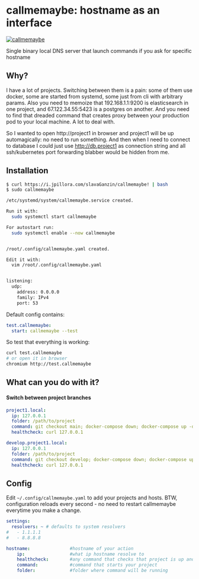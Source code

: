 # callmemaybe: hostname as an interface

[![callmemaybe](https://media3.giphy.com/media/kGdRnb1kF4OmQ/giphy.gif?cid=ecf05e472pq6o5ggg6vq0w1b88g3221a7cevv2orxgm6rva7&rid=giphy.gif&ct=g)](https://www.youtube.com/watch?v=fWNaR-rxAic&t=86s)

Single binary local DNS server that launch commands if you ask for specific hostname

## Why?

I have a lot of projects. Switching between them is a pain: some of them use docker, some are started from systemd, some just from cli with arbitrary params. Also you need to memoize that 192.168.1.1:9200 is elasticsearch in one project, and 67.122.34.55:5423 is a postgres on another. And you need to find that dreaded command that creates proxy between your production pod to your local machine.
A lot to deal with.

So I wanted to open http://project1 in browser and project1 will be up automagically: no need to run something. And then when I need to connect to database I could just use http://db.project1 as connection string and all ssh/kubernetes port forwarding blabber would be hidden from me.

## Installation
```bash
$ curl https://i.jpillora.com/slavaGanzin/callmemaybe! | bash
$ sudo callmemaybe

/etc/systemd/system/callmemaybe.service created.

Run it with:
  sudo systemctl start callmemaybe

For autostart run:
  sudo systemctl enable --now callmemaybe


/root/.config/callmemaybe.yaml created.

Edit it with:
  vim /root/.config/callmemaybe.yaml


listening:
  udp:
    address: 0.0.0.0
    family: IPv4
    port: 53
```

Default config contains:
```yaml
test.callmemaybe:
  start: callmemaybe --test
```

So test that everything is working:
```bash
curl test.callmemaybe
# or open it in browser
chromium http://test.callmemaybe
```

## What can you do with it?

#### Switch between project branches
```yaml
project1.local:
  ip: 127.0.0.1
  folder: /path/to/project
  command: git checkout main; docker-compose down; docker-compose up -d
  healthcheck: curl 127.0.0.1

develop.project1.local:
  ip: 127.0.0.1
  folder: /path/to/project
  command: git checkout develop; docker-compose down; docker-compose up -d
  healthcheck: curl 127.0.0.1
```

## Config

Edit `~/.config/callmemaybe.yaml` to add your projects and hosts.
BTW, configuration reloads every second - no need to restart callmemaybe everytime you make a change.

```yaml
settings:
  resolvers: ~ # defaults to system resolvers
#   - 1.1.1.1
#   - 8.8.8.8

hostname:               #hostname of your action
    ip:                 #what ip hostname resolve to
    healthcheck:        #any command that checks that project is up and there is no need to run something to start it
    command:            #command that starts your project
    folder:             #folder where command will be running
```
